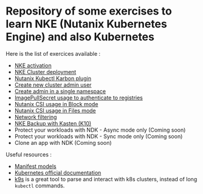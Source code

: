 # Repository of some exercises to learn NKE (Nutanix Kubernetes Engine) and also Kubernetes

Here is the list of exercices available :

- [NKE activation](./01_NKE_activation/)
- [NKE Cluster deployment](./02_NKE_installation/)
- [Nutanix Kubectl Karbon plugin](./03_Nutanix_karbon_plugin/)
- [Create new cluster admin user](./04_Create_cluster_admin_account/)
- [Create admin in a single namespace](./05_Create_namespace_admin/)
- [ImagePullSecret usage to authenticate to registries](./06_Use_Pull_Secret/)
- [Nutanix CSI usage in Block mode](./07_Nutanix_CSI_Block_Usage/)
- [Nutanix CSI usage in Files mode](./08_Nutanix_CSI_Files_Usage/)
- [Network filtering](./09_Pod_network_filtering/)
- [NKE Backup with Kasten (K10)](./10_Kasten/)
- Protect your workloads with NDK - Async mode only (Coming soon)
- Protect your workloads with NDK - Sync mode only (Coming soon)
- Clone an app with NDK (Coming soon)

Useful resources :

- [Manifest models](./Manifest_models/)
- [Kubernetes official documentation](https://kubernetes.io/docs/home/)
- [k9s](https://k9scli.io/) is a great tool to parse and interact with k8s clusters, instead of long `kubectl` commands.
